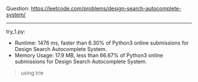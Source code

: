 Question: https://leetcode.com/problems/design-search-autocomplete-system/

---

try_1.py:
* Runtime: 1476 ms, faster than 6.30% of Python3 online submissions for Design Search Autocomplete System.
* Memory Usage: 17.9 MB, less than 66.67% of Python3 online submissions for Design Search Autocomplete System.

> using trie

